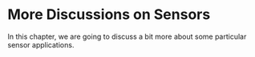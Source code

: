 # More Discussions on Sensors

In this chapter, we are going to discuss a bit more about some particular sensor applications.

